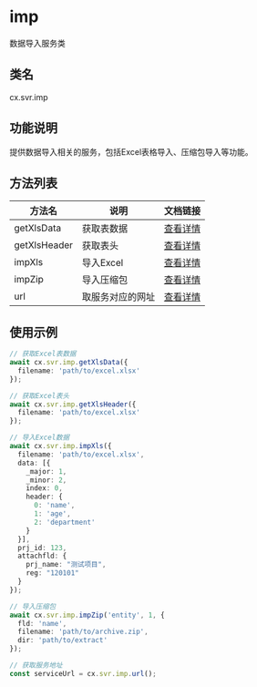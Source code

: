 # imp

数据导入服务类

## 类名
cx.svr.imp

## 功能说明
提供数据导入相关的服务，包括Excel表格导入、压缩包导入等功能。

## 方法列表
| 方法名 | 说明 | 文档链接 |
|--------|------|----------|
| getXlsData | 获取表数据 | [查看详情](./getXlsData/README.md) |
| getXlsHeader | 获取表头 | [查看详情](./getXlsHeader/README.md) |
| impXls | 导入Excel | [查看详情](./impXls/README.md) |
| impZip | 导入压缩包 | [查看详情](./impZip/README.md) |
| url | 取服务对应的网址 | [查看详情](./url/README.md) |

## 使用示例
```typescript
// 获取Excel表数据
await cx.svr.imp.getXlsData({ 
  filename: 'path/to/excel.xlsx'
});

// 获取Excel表头
await cx.svr.imp.getXlsHeader({ 
  filename: 'path/to/excel.xlsx'
});

// 导入Excel数据
await cx.svr.imp.impXls({ 
  filename: 'path/to/excel.xlsx',
  data: [{
    _major: 1,
    _minor: 2,
    index: 0,
    header: {
      0: 'name',
      1: 'age',
      2: 'department'
    }
  }],
  prj_id: 123,
  attachfld: {
    prj_name: "测试项目",
    reg: "120101"
  }
});

// 导入压缩包
await cx.svr.imp.impZip('entity', 1, { 
  fld: 'name',
  filename: 'path/to/archive.zip',
  dir: 'path/to/extract'
});

// 获取服务地址
const serviceUrl = cx.svr.imp.url();
